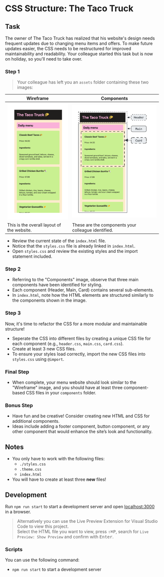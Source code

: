 # CSS Structure: The Taco Truck

## Task

The owner of The Taco Truck has realized that his website's design needs frequent updates due to changing menu items and offers. To make future updates easier, the CSS needs to be restructured for improved maintainability and readability. Your colleague started this task but is now on holiday, so you'll need to take over.

### Step 1

> Your colleague has left you an `assets` folder containing these two images:

| Wireframe                                  | Components                                          |
| ------------------------------------------ | --------------------------------------------------- |
| ![Wireframe](./assets/wireframe-image.png) | ![Components](./assets/components-image.png)        |
| This is the overall layout of the website. | These are the components your colleague identified. |

- Review the current state of the `index.html` file.
- Notice that the `styles.css` file is already linked in `index.html`.
- Open `styles.css` and review the existing styles and the import statement included.

### Step 2

- Referring to the "Components" image, observe that three main components have been identified for styling.
- Each component (Header, Main, Card) contains several sub-elements.
- In `index.html`, note how the HTML elements are structured similarly to the components shown in the image.

### Step 3

Now, it's time to refactor the CSS for a more modular and maintainable structure!

- Seperate the CSS into different files by creating a unique CSS file for each component (e.g., `header.css`, `main.css`, `card.css`).
- Create at least 3 new CSS files.
- To ensure your styles load correctly, import the new CSS files into `styles.css` using `@import`.

### Final Step

- When complete, your menu website should look similar to the "Wireframe" image, and you should have at least three component-based CSS files in your `components` folder.

### Bonus Step

- Have fun and be creative! Consider creating new HTML and CSS for additional components.
- Ideas include adding a footer component, button component, or any other component that would enhance the site’s look and functionality.

## Notes

- You only have to work with the following files:
  - `./styles.css`
  - `.theme.css`
  - `index.html`
- You will have to create at least three **new** files!

## Development

Run `npm run start` to start a development server and open [localhost:3000](http://localhost:3000) in a browser.

> Alternatively you can use the Live Preview Extension for Visual Studio Code to view this project.  
> Select the HTML file you want to view, press <kbd>⇧</kbd><kbd>⌘</kbd><kbd>P</kbd>, search for `Live Preview: Show Preview` and confirm with <kbd>Enter</kbd>.

### Scripts

You can use the following command:

- `npm run start` to start a development server
